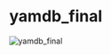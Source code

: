 # yamdb_final
![yamdb_final](https://github.com/mrKrivedko/yamdb_final/actions/workflows/yamdb_workflow.yml/badge.svg)     